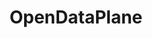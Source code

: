 ---
image: /assets/images/projects/odp.png
permalink: /engineering/projects/opendataplane/
project_link_name: opendataplane
project_url: https://opendataplane.org
statsAvailable: 'false'
title: OpenDataPlane
---
